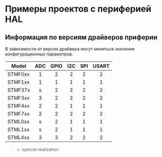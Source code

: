 # Примеры проектов с периферией HAL

## Информация по версиям драйверов приферии

В зависимости от версии драйвера могут меняться значения конфигурационных параметров.

| Model   | ADC | GPIO | I2C | SPI | USART |
|---------|:---:|:----:|:---:|:---:|:-----:|
| STMF0xx |  1  |  2   |  2  |  2  |   2   |
| STMF1xx |  1  |  1   |  1  |  1  |   1   |
| STMF37x |  s  |  2   |  2  |  2  |   2   |
| STMF3xx |  3  |  2   |  2  |  2  |   2   |
| STMF4xx |  2  |  2   |  1  |  1  |   1   |
| STMF7xx |  2  |  2   |  2  |  2  |   2   |
| STML0xx |  s  |  2   |  1  |  1  |   1   |
| STML1xx |  s  |  2   |  1  |  1  |   1   |
| STML4xx |  3  |  3   |  2  |  2  |   2   |

> `s` -special realization
